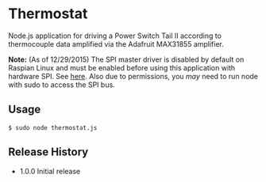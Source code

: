 Thermostat
=========

Node.js application for driving a Power Switch Tail II according to thermocouple data amplified via the Adafruit MAX31855
amplifier.

**Note:** (As of 12/29/2015) The SPI master driver is disabled by default on Raspian Linux and must be enabled before using this application
with hardware SPI. See [here](https://www.raspberrypi.org/documentation/hardware/raspberrypi/spi/README.md). Also due to permissions, you *may* need to run node with sudo to access the SPI bus.

## Usage

    $ sudo node thermostat.js

## Release History

* 1.0.0 Initial release
